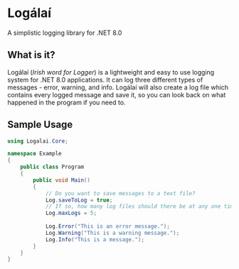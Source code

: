 # Logálaí

A simplistic logging library for .NET 8.0

## What is it?

Logálaí (*Irish word for Logger*) is a lightweight and easy to use logging system for .NET 8.0 applications. It can log three different types of messages - error, warning, and info. Logálaí will also create a log file which contains every logged message and save it, so you can look back on what happened in the program if you need to.

## Sample Usage

```csharp
using Logalai.Core;

namespace Example
{
    public class Program
    {
        public void Main()
        {
            // Do you want to save messages to a text file?
            Log.saveToLog = true;
            // If so, how many log files should there be at any one time?
            Log.maxLogs = 5;
            
            Log.Error("This is an error message.");
            Log.Warning("This is a warning message.");
            Log.Info("This is a message.");
        }
    }
}
```